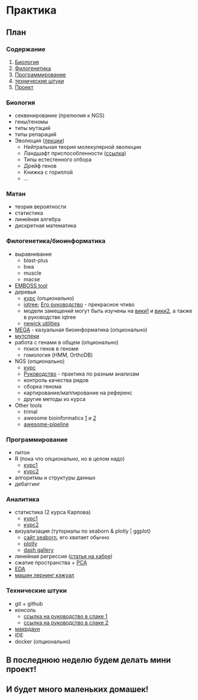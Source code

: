 # Практика

## План

### Содержание

1. [Биология](#биология)
2. [Филогенетика](#филогенетика)
3. [Программирование](#программирование)
4. [технические штуки](#технические-штуки)
5. [Проект](#в-последнюю-неделю-будем-делать-мини-проект)

### Биология

- секвенирование (прелюлия к NGS)
- гены/геномы
- типы мутаций
- типы репараций
- Эволюция ([лекции](https://teach-in.ru/course/evolution-theory/material))
  - Нейтральная теория молекулярной эволюции
  - Ландшафт приспособленности ([ссылка](https://teach-in.ru/file/presentation/pdf/evolution-theory-M-2.pdf))
  - Типы естестенного отбора
  - Дрейф генов
  - Книжка с гориллой
  - ...

### Матан

- теория вероятности
- статистика
- линейная алгебра
- дискретная математика

### Филогенетика/биоинформатика

- выравнивание
  - blast-plus
  - bwa
  - muscle
  - macse
- [EMBOSS tool](http://emboss.sourceforge.net/)
- деревья
  - [курс](https://stepik.org/course/2054/syllabus) (опционально)
  - [iqtree](http://www.iqtree.org/); [Его руководство](http://www.iqtree.org/doc/iqtree-doc.pdf) - прекрасное чтиво
  - модели замещений могут быть изучены на [вики1](https://en.wikipedia.org/wiki/Substitution_model) и [вики2](https://en.wikipedia.org/wiki/Models_of_DNA_evolution), а также в руководстве iqtree
  - [newick utilities](http://gensoft.pasteur.fr/docs/newick-utils/1.6/nwutils_tutorial.pdf)
- [MEGA](https://www.megasoftware.net/) - казуальная биоинформатика (опционально)
- [мутспеки](https://github.com/kpotoh/mutspec)
- работа с генами в общем (опционально)
  - поиск генов в геноме
  - гомология (HMM, OrthoDB)
- NGS (опционально)
  - [курс](https://stepik.org/course/1142)
  - [Руководство](https://genomics.sschmeier.com/index.html) - практика по разным анализам
  - контроль качества ридов
  - сборка генома
  - картирование/маппирование на референс
  - другие методы из курса
- Other tools
  - trimal
  - awesome bioinformatics [1](https://landof.dev/awesome/bioinformatics/) и [2](https://github.com/danielecook/Awesome-Bioinformatics)
  - [awesome-pipeline](https://github.com/pditommaso/awesome-pipeline)

### Программирование

- питон
- R (пока что опционально, но в целом надо)
  - [курс1](https://stepik.org/course/497)
  - [курс2](https://stepik.org/course/129)
- алгоритмы и структуры данных
- дебаггинг

### Аналитика

- статистика (2 курса Карпова)
  - [курс1](https://stepik.org/course/76/syllabus)
  - [курс2](https://stepik.org/course/524/syllabus)
- визуализация (туториалы по seaborn & plotly | ggplot)
  - [сайт seаborn](https://seaborn.pydata.org/), его хватает обычно
  - [plotly](https://plotly.com/python/)
  - [dash gallery](https://dash.gallery/Portal/)
- линейная регрессия ([статья на хабре](https://habr.com/ru/company/ods/blog/323890/))
- сжатие пространства + [PCA](https://mitofungen01.slack.com/archives/C026C7J703H/p1649514114034209?thread_ts=1649402088.778669&cid=C026C7J703H)
- [EDA](https://habr.com/ru/company/ods/blog/322626/)
- [машин лернинг кэжуал](https://stepik.org/course/4852/syllabus)

### Технические штуки

- git + github
- консоль
  - [ссылка на руководство в слаке 1](https://mitofungen01.slack.com/archives/C026G8E2F52/p1643988189613709)
  - [ссылка на руководство в слаке 2](https://mitofungen01.slack.com/archives/C026G8E2F52/p1643988482938139)
- [макрдаун](https://www.markdownguide.org/basic-syntax/)
- IDE
- docker (опционально)

## В последнюю неделю будем делать мини проект!

## И будет много маленьких домашек!
